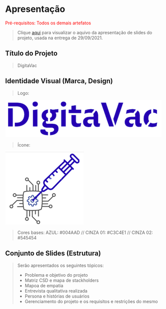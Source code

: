 # Apresentação

<span style="color:red">Pré-requisitos: Todos os demais artefatos</span>


> Clique [aqui](https://docs.google.com/presentation/d/1hc9SGR4I6VpiVtaJwkTZoIJJ3ZdEfgts/edit?usp=sharing&ouid=118354008160748908034&rtpof=true&sd=true) para visualizar o aquivo da apresentação de slides do projeto, usada na entrega de 29/09/2021.

## Título do Projeto
> DigitaVac

## Identidade Visual (Marca, Design)
> Logo: 
> 
![LOGO](images/logo.png)

> Ícone:
> 
![ICONE](images/icon.png)

> Cores bases: AZUL: #004AAD // CINZA 01: #C3C4E1 // CINZA 02: #545454


## Conjunto de Slides (Estrutura)
> Serão apresentados os seguintes tópicos:
> - Problema e objetivo do projeto
> - Matriz CSD e mapa de stackholders
> - Mapoa de empatia
> - Entrevista qualitativa realizada
> - Persona e histórias de usuários
> - Gerenciamento do projeto e os requisitos e restrições do mesmo
